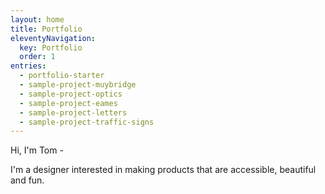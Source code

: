 ```yaml
---
layout: home
title: Portfolio
eleventyNavigation:
  key: Portfolio
  order: 1
entries:
  - portfolio-starter
  - sample-project-muybridge
  - sample-project-optics
  - sample-project-eames
  - sample-project-letters
  - sample-project-traffic-signs
---
```


Hi, I'm Tom -

I'm a designer interested in making products that are accessible, beautiful and fun.

